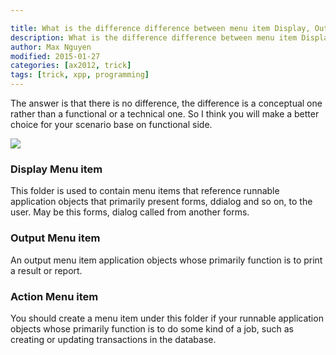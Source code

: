 ```yaml
---

title: What is the difference difference between menu item Display, Output and Action
description: What is the difference difference between menu item Display, Output and Action
author: Max Nguyen
modified: 2015-01-27
categories: [ax2012, trick]
tags: [trick, xpp, programming]
---
```


The answer is that there is no difference, the difference is a conceptual one rather than a functional or a technical one. So I think you will make a better choice for your scenario base on functional side.

![](https://dynamics365.github.io/assets/what-is-the-difference-difference-between-menu-item-display-output-and-action-in-dynamics-ax.png)

### Display Menu item

This folder is used to contain menu items that reference runnable application objects that primarily present forms, ddialog and so on, to the user. May be this forms, dialog called from another forms.

### Output Menu item

An output menu item application objects whose primarily function is to print a result or report.

### Action Menu item

You should create a menu item under this folder if your runnable application objects whose primarily function is to do some kind of a job, such as creating or updating transactions in the database.